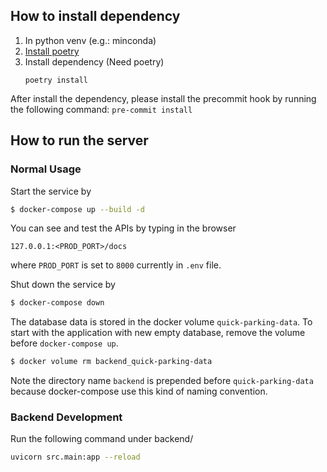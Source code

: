 ## How to install dependency
1. In python venv (e.g.: minconda)
2. [Install poetry](https://python-poetry.org/docs/#installing-with-the-official-installer)
3. Install dependency (Need poetry)
    ```
    poetry install
    ```

After install the dependency, please install the precommit hook by running the following command: ```pre-commit install```

## How to run the server

### Normal Usage
Start the service by
```bash
$ docker-compose up --build -d
```

You can see and test the APIs by typing in the browser
```
127.0.0.1:<PROD_PORT>/docs
```
where `PROD_PORT` is set to `8000` currently in `.env` file.

Shut down the service by
```bash
$ docker-compose down
```

The database data is stored in the docker volume `quick-parking-data`. To start with the application with new empty database, remove the volume before `docker-compose up`.
```bash
$ docker volume rm backend_quick-parking-data
```
Note the directory name `backend` is prepended before `quick-parking-data` because docker-compose use this kind of naming convention.

### Backend Development
Run the following command under backend/
```bash
uvicorn src.main:app --reload
```